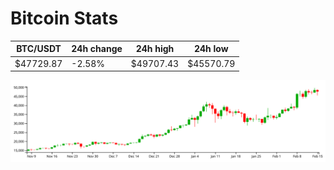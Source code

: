 # Bitcoin Stats

BTC/USDT|24h change|24h high|24h low|
|---|---|---|---|
|$47729.87|-2.58%|$49707.43|$45570.79|

<img src="./chart.svg">
